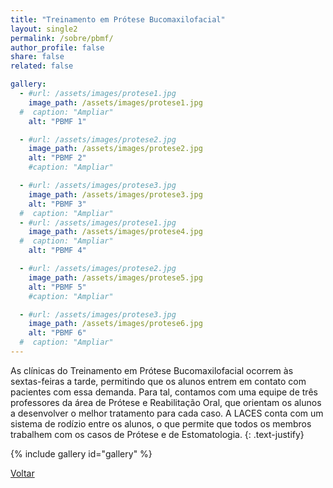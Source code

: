 ```yaml
---
title: "Treinamento em Prótese Bucomaxilofacial"
layout: single2
permalink: /sobre/pbmf/
author_profile: false
share: false
related: false

gallery:
  - #url: /assets/images/protese1.jpg
    image_path: /assets/images/protese1.jpg
  #  caption: "Ampliar"
    alt: "PBMF 1"

  - #url: /assets/images/protese2.jpg
    image_path: /assets/images/protese2.jpg
    alt: "PBMF 2"
    #caption: "Ampliar"

  - #url: /assets/images/protese3.jpg
    image_path: /assets/images/protese3.jpg
    alt: "PBMF 3"
  #  caption: "Ampliar"
  - #url: /assets/images/protese1.jpg
    image_path: /assets/images/protese4.jpg
  #  caption: "Ampliar"
    alt: "PBMF 4"

  - #url: /assets/images/protese2.jpg
    image_path: /assets/images/protese5.jpg
    alt: "PBMF 5"
    #caption: "Ampliar"

  - #url: /assets/images/protese3.jpg
    image_path: /assets/images/protese6.jpg
    alt: "PBMF 6"
  #  caption: "Ampliar"
---
```

As clínicas do Treinamento em Prótese Bucomaxilofacial ocorrem às sextas-feiras a tarde, permitindo que os alunos entrem em contato com pacientes com essa demanda. Para tal, contamos com uma equipe de três professores da área de Prótese e Reabilitação Oral, que orientam os alunos a desenvolver o melhor tratamento para cada caso. A LACES conta com um sistema de rodízio entre os alunos, o que permite que todos os membros trabalhem com os casos de Prótese e de Estomatologia.
{: .text-justify}

{% include gallery id="gallery" %}

<a href="/sobre/" class="btn btn--danger">Voltar</a>
